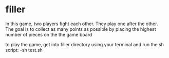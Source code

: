 # filler
In this game, two players fight each other. They play one after the other.
The goal is to collect as many points as possible by placing the highest number of
pieces on the the game board

to play the game, get into filler directory using your terminal and run the sh script:
-sh test.sh
